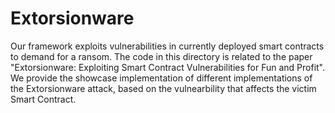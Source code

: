 # Extorsionware
Our framework exploits vulnerabilities in currently deployed smart contracts to demand for a ransom.
The code in this directory is related to the paper "Extorsionware: Exploiting Smart Contract Vulnerabilities for Fun and Profit".
We provide the showcase implementation of different implementations of the Extorsionware attack, based on the vulnearbility that affects the victim Smart Contract.
